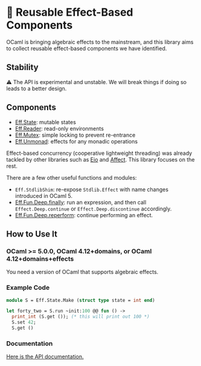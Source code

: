 # 🦠 Reusable Effect-Based Components

OCaml is bringing algebraic effects to the mainstream, and this library aims to collect reusable effect-based components we have identified.

## Stability

⚠ The API is experimental and unstable. We will break things if doing so leads to a better design.

## Components

- [Eff.State](https://redprl.org/algaeff/algaeff/Eff/State): mutable states
- [Eff.Reader](https://redprl.org/algaeff/algaeff/Eff/Reader): read-only environments
- [Eff.Mutex](https://redprl.org/algaeff/algaeff/Eff/Mutex): simple locking to prevent re-entrance
- [Eff.Unmonad](https://redprl.org/algaeff/algaeff/Eff/Unmonad): effects for any monadic operations

Effect-based concurrency (cooperative lightweight threading) was already tackled by other libraries
such as [Eio](https://github.com/ocaml-multicore/eio) and [Affect](https://erratique.ch/software/affect).
This library focuses on the rest.

There are a few other useful functions and modules:

- `Eff.StdlibShim`: re-expose `Stdlib.Effect` with name changes introduced in OCaml 5.
- [Eff.Fun.Deep.finally](https://redprl.org/algaeff/algaeff/Eff/Fun/Deep/index.html#val-finally): run an expression, and then call `Effect.Deep.continue` or `Effect.Deep.discontinue` accordingly.
- [Eff.Fun.Deep.reperform](https://redprl.org/algaeff/algaeff/Eff/Fun/Deep/index.html#val-reperform): continue performing an effect.

## How to Use It

### OCaml >= 5.0.0, OCaml 4.12+domains, or OCaml 4.12+domains+effects

You need a version of OCaml that supports algebraic effects.

### Example Code

```ocaml
module S = Eff.State.Make (struct type state = int end)

let forty_two = S.run ~init:100 @@ fun () ->
  print_int (S.get ()); (* this will print out 100 *)
  S.set 42;
  S.get ()
```

### Documentation

[Here is the API documentation.](https://redprl.org/algaeff/algaeff/)
